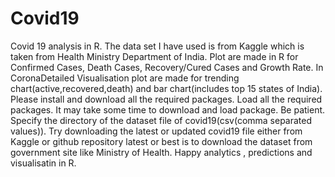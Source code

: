 # Covid19
Covid 19 analysis in R.
The data set I have used is from Kaggle which is taken from Health Ministry Department of India. 
Plot are made in R for Confirmed Cases, Death Cases, Recovery/Cured Cases and Growth Rate.
In CoronaDetailed Visualisation plot are made for trending chart(active,recovered,death) and bar chart(includes top 15 states of India).
Please install and download all the required packages.
Load all the required packages.
It may take some time to download and load package.
Be patient.
Specify the directory of the dataset file of covid19(csv(comma separated values)). Try downloading the latest or updated covid19 file either from Kaggle or github repository latest or best is to  download the dataset from government site like Ministry of Health.
Happy analytics , predictions and visualisatin in R.
